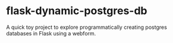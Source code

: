 # flask-dynamic-postgres-db
A quick toy project to explore programmatically creating postgres databases in Flask using a webform. 
